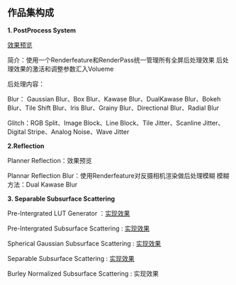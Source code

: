 ## 作品集构成

 **1. PostProcess System**

[效果预览](https://www.bilibili.com/video/BV17p421U7UR/?spm_id_from=333.999.0.0)

简介：使用一个Renderfeature和RenderPass统一管理所有全屏后处理效果  后处理效果的激活和调整参数汇入Volueme

后处理内容：

Blur： Gaussian Blur、Box Blur、Kawase Blur、DualKawase Blur、Bokeh Blur、Tile Shift Blur、Iris Blur、Grainy Blur、Directional Blur、Radial Blur

Glitch：RGB Split、Image Block、Line Block、Tile Jitter、Scanline Jitter、Digital Stripe、Analog Noise、Wave Jitter


 **2.Reflection**

Planner Reflection：效果预览

Plannar Reflection Blur：使用Renderfeature对反摄相机渲染做后处理模糊 模糊方法：Dual Kawase Blur

 
 **3. Separable Subsurface Scattering**
 
Pre-Intergrated LUT Generator ：[实现效果](https://www.bilibili.com/video/BV1XC41187eC/?spm_id_from=333.999.0.0)
 
Pre-Intergrated Subsurface Scattering : [实现效果](https://www.bilibili.com/video/BV1mK421s7hj/?spm_id_from=333.999.0.0)

Spherical Gaussian Subsurface Scattering : [实现效果](https://www.bilibili.com/video/BV1u6421w7U7/?spm_id_from=333.999.0.0)
 
Separable Subsurface Scattering : [实现效果](https://www.bilibili.com/video/BV1Ym411d74y/?spm_id_from=333.999.0.0)

Burley Normalized Subsurface Scattering : 实现效果
